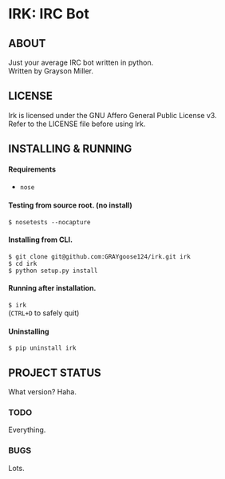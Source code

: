 # IRK: IRC Bot 

## ABOUT                                                                                             
Just your average IRC bot written in python.    
Written by Grayson Miller.       
                            
## LICENSE                                      
Irk is licensed under the  GNU Affero General Public License v3.    
Refer to the LICENSE file before using Irk.   

## INSTALLING & RUNNING                                       
#### Requirements                                                                                      
* `nose`   
    
#### Testing from source root. (no install)   
`$ nosetests --nocapture`

#### Installing from CLI.                                       
`$ git clone git@github.com:GRAYgoose124/irk.git irk`  
`$ cd irk`                                           
`$ python setup.py install`                       

#### Running after installation.
`$ irk`   
(`CTRL+D` to safely quit)
                                     
#### Uninstalling                                                                                           
`$ pip uninstall irk`                                

## PROJECT STATUS 
What version? Haha.
                                            
### TODO 
Everything.  

### BUGS
Lots.

